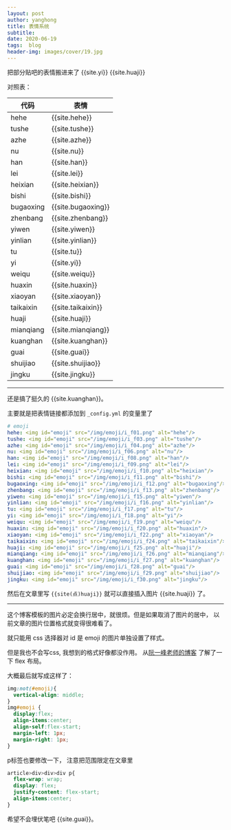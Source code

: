 ```yaml
---
layout: post
author: yanghong
title: 表情系统 
subtitle: 
date: 2020-06-19
tags:  blog
header-img: images/cover/19.jpg
---
```


把部分贴吧的表情搬进来了 {{site.yi}} {{site.huaji}}

对照表：



| 代码      | 表情 |
| --------- | ---- |
| hehe      | {{site.hehe}}     |
| tushe     | {{site.tushe}}     |
| azhe      | {{site.azhe}}     |
| nu        | {{site.nu}}     |
| han       | {{site.han}}     |
| lei       | {{site.lei}}     |
| heixian   | {{site.heixian}}     |
| bishi     | {{site.bishi}}     |
| bugaoxing | {{site.bugaoxing}}     |
| zhenbang  | {{site.zhenbang}}     |
| yiwen     | {{site.yiwen}}     |
| yinlian   | {{site.yinlian}}     |
| tu        | {{site.tu}}     |
| yi        | {{site.yi}}     |
| weiqu     | {{site.weiqu}}     |
| huaxin    | {{site.huaxin}}     |
| xiaoyan   | {{site.xiaoyan}}     |
| taikaixin | {{site.taikaixin}}     |
| huaji     | {{site.huaji}}     |
| mianqiang | {{site.mianqiang}}     |
| kuanghan  | {{site.kuanghan}}     |
| guai      | {{site.guai}}     |
| shuijiao  | {{site.shuijiao}}     |
| jingku    | {{site.jingku}}     |


---

还是搞了挺久的 {{site.kuanghan}}。

主要就是把表情链接都添加到 `_config.yml` 的变量里了

```yml
# emoji
hehe: <img id="emoji" src="/img/emoji/i_f01.png" alt="hehe"/>
tushe: <img id="emoji" src="/img/emoji/i_f03.png" alt="tushe"/>
azhe: <img id="emoji" src="/img/emoji/i_f04.png" alt="azhe"/>
nu: <img id="emoji" src="/img/emoji/i_f06.png" alt="nu"/>
han: <img id="emoji" src="/img/emoji/i_f08.png" alt="han"/>
lei: <img id="emoji" src="/img/emoji/i_f09.png" alt="lei"/>
heixian: <img id="emoji" src="/img/emoji/i_f10.png" alt="heixian"/>
bishi: <img id="emoji" src="/img/emoji/i_f11.png" alt="bishi"/>
bugaoxing: <img id="emoji" src="/img/emoji/i_f12.png" alt="bugaoxing"/>
zhenbang: <img id="emoji" src="/img/emoji/i_f13.png" alt="zhenbang"/>
yiwen: <img id="emoji" src="/img/emoji/i_f15.png" alt="yiwen"/>
yinlian: <img id="emoji" src="/img/emoji/i_f16.png" alt="yinlian"/>
tu: <img id="emoji" src="/img/emoji/i_f17.png" alt="tu"/>
yi: <img id="emoji" src="/img/emoji/i_f18.png" alt="yi"/>
weiqu: <img id="emoji" src="/img/emoji/i_f19.png" alt="weiqu"/>
huaxin: <img id="emoji" src="/img/emoji/i_f20.png" alt="huaxin"/>
xiaoyan: <img id="emoji" src="/img/emoji/i_f22.png" alt="xiaoyan"/>
taikaixin: <img id="emoji" src="/img/emoji/i_f24.png" alt="taikaixin"/>
huaji: <img id="emoji" src="/img/emoji/i_f25.png" alt="huaji"/>
mianqiang: <img id="emoji" src="/img/emoji/i_f26.png" alt="mianqiang"/>
kuanghan: <img id="emoji" src="/img/emoji/i_f27.png" alt="kuanghan"/>
guai: <img id="emoji" src="/img/emoji/i_f28.png" alt="guai"/>
shuijiao: <img id="emoji" src="/img/emoji/i_f29.png" alt="shuijiao"/>
jingku: <img id="emoji" src="/img/emoji/i_f30.png" alt="jingku"/>
```

然后在文章里写 `{{site(点)huaji}}` 就可以直接插入图片 {{site.huaji}} 了。

---

这个博客模板的图片必定会换行居中，就很烦。但是如果取消了图片的居中，
以前文章的图片位置格式就变得很难看了。

就只能用 css 选择器对 id 是 emoji 的图片单独设置了样式。

但是我也不会写css, 我想到的格式好像都没作用。 从[阮一峰老师的博客](http://www.ruanyifeng.com/blog/2015/07/flex-grammar.html) 了解了一下 flex 布局。

大概最后就写成这样了：

```css
img:not(#emoji){
  vertical-align: middle;
}
img#emoji {
  display:flex;
  align-items:center;
  align-self:flex-start;
  margin-left: 1px;
  margin-right: 1px;
}
```
p标签也要修改一下， 注意把范围限定在文章里

```css
article>div>div>div p{
  flex-wrap: wrap;
  display: flex;
  justify-content: flex-start;
  align-items:center;
}
```

希望不会埋伏笔吧 {{site.guai}}。
